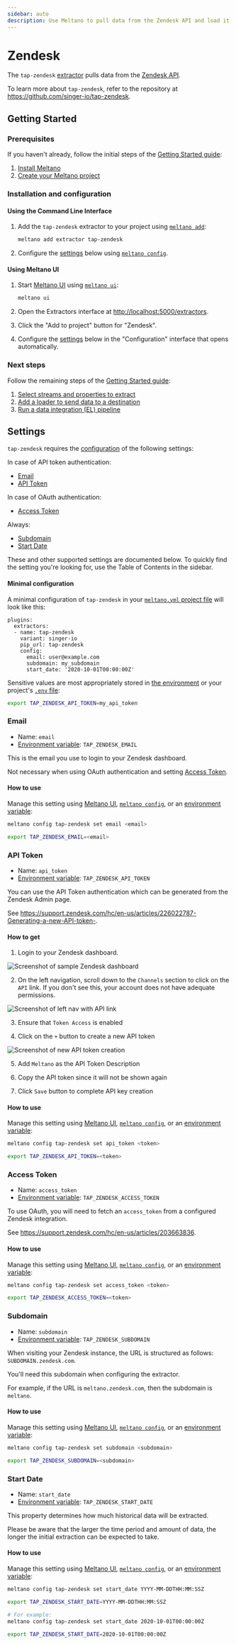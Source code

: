 ```yaml
---
sidebar: auto
description: Use Meltano to pull data from the Zendesk API and load it into Snowflake, PostgreSQL, and more
---
```


# Zendesk

The `tap-zendesk` [extractor](/plugins/extractors/) pulls data from the [Zendesk API](https://developer.zendesk.com/rest_api).

To learn more about `tap-zendesk`, refer to the repository at <https://github.com/singer-io/tap-zendesk>.

## Getting Started

### Prerequisites

If you haven't already, follow the initial steps of the [Getting Started guide](/docs/getting-started.html):

1. [Install Meltano](/docs/getting-started.html#install-meltano)
1. [Create your Meltano project](/docs/getting-started.html#create-your-meltano-project)

### Installation and configuration

#### Using the Command Line Interface

1. Add the `tap-zendesk` extractor to your project using [`meltano add`](/docs/command-line-interface.html#add):

    ```bash
    meltano add extractor tap-zendesk
    ```

1. Configure the [settings](#settings) below using [`meltano config`](/docs/command-line-interface.html#config).

#### Using Meltano UI

1. Start [Meltano UI](/docs/ui.html) using [`meltano ui`](/docs/command-line-interface.html#ui):

    ```bash
    meltano ui
    ```

1. Open the Extractors interface at <http://localhost:5000/extractors>.
1. Click the "Add to project" button for "Zendesk".
1. Configure the [settings](#settings) below in the "Configuration" interface that opens automatically.

### Next steps

Follow the remaining steps of the [Getting Started guide](/docs/getting-started.html):

1. [Select streams and properties to extract](/docs/getting-started.html#select-streams-and-properties-to-extract)
1. [Add a loader to send data to a destination](/docs/getting-started.html#add-a-loader-to-send-data-to-a-destination)
1. [Run a data integration (EL) pipeline](/docs/getting-started.html#run-a-data-integration-el-pipeline)

## Settings

`tap-zendesk` requires the [configuration](/docs/configuration.html) of the following settings:

In case of API token authentication:

- [Email](#email)
- [API Token](#api-token)

In case of OAuth authentication:

- [Access Token](#access-token)

Always:

- [Subdomain](#subdomain)
- [Start Date](#start-date)

These and other supported settings are documented below.
To quickly find the setting you're looking for, use the Table of Contents in the sidebar.

#### Minimal configuration

A minimal configuration of `tap-zendesk` in your [`meltano.yml` project file](/docs/project.html#meltano-yml-project-file) will look like this:

```yml{6-9}
plugins:
  extractors:
  - name: tap-zendesk
    variant: singer-io
    pip_url: tap-zendesk
    config:
      email: user@example.com
      subdomain: my_subdomain
      start_date: '2020-10-01T00:00:00Z'
```

Sensitive values are most appropriately stored in [the environment](/docs/configuration.html#configuring-settings) or your project's [`.env` file](/docs/project.html#env):

```bash
export TAP_ZENDESK_API_TOKEN=my_api_token
```

### Email

- Name: `email`
- [Environment variable](/docs/configuration.html#configuring-settings): `TAP_ZENDESK_EMAIL`

This is the email you use to login to your Zendesk dashboard.

Not necessary when using OAuth authentication and setting [Access Token](#access-token).

#### How to use

Manage this setting using [Meltano UI](#using-meltano-ui), [`meltano config`](/docs/command-line-interface.html#config), or an [environment variable](/docs/configuration.html#configuring-settings):

```bash
meltano config tap-zendesk set email <email>

export TAP_ZENDESK_EMAIL=<email>
```

### API Token

- Name: `api_token`
- [Environment variable](/docs/configuration.html#configuring-settings): `TAP_ZENDESK_API_TOKEN`

You can use the API Token authentication which can be generated from the Zendesk Admin page.

See <https://support.zendesk.com/hc/en-us/articles/226022787-Generating-a-new-API-token->.

#### How to get

1. Login to your Zendesk dashboard.

![Screenshot of sample Zendesk dashboard](/images/tap-zendesk/01-zendesk-docs.png)

2. On the left navigation, scroll down to the `Channels` section to click on the `API` link. If you don't see this, your account does not have adequate permissions.

![Screenshot of left nav with API link](/images/tap-zendesk/02-zendesk-docs.png)

3. Ensure that `Token Access` is enabled

4. Click on the `+` button to create a new API token

![Screenshot of new API token creation](/images/tap-zendesk/03-zendesk-docs.png)

5. Add `Meltano` as the API Token Description

6. Copy the API token since it will not be shown again

7. Click `Save` button to complete API key creation

#### How to use

Manage this setting using [Meltano UI](#using-meltano-ui), [`meltano config`](/docs/command-line-interface.html#config), or an [environment variable](/docs/configuration.html#configuring-settings):

```bash
meltano config tap-zendesk set api_token <token>

export TAP_ZENDESK_API_TOKEN=<token>
```

### Access Token

- Name: `access_token`
- [Environment variable](/docs/configuration.html#configuring-settings): `TAP_ZENDESK_ACCESS_TOKEN`

To use OAuth, you will need to fetch an `access_token` from a configured Zendesk integration.

See <https://support.zendesk.com/hc/en-us/articles/203663836>.

#### How to use

Manage this setting using [Meltano UI](#using-meltano-ui), [`meltano config`](/docs/command-line-interface.html#config), or an [environment variable](/docs/configuration.html#configuring-settings):

```bash
meltano config tap-zendesk set access_token <token>

export TAP_ZENDESK_ACCESS_TOKEN=<token>
```

### Subdomain

- Name: `subdomain`
- [Environment variable](/docs/configuration.html#configuring-settings): `TAP_ZENDESK_SUBDOMAIN`

When visiting your Zendesk instance, the URL is structured as follows: `SUBDOMAIN.zendesk.com`.

You'll need this subdomain when configuring the extractor.

For example, if the URL is `meltano.zendesk.com`, then the subdomain is `meltano`.

#### How to use

Manage this setting using [Meltano UI](#using-meltano-ui), [`meltano config`](/docs/command-line-interface.html#config), or an [environment variable](/docs/configuration.html#configuring-settings):

```bash
meltano config tap-zendesk set subdomain <subdomain>

export TAP_ZENDESK_SUBDOMAIN=<subdomain>
```

### Start Date

- Name: `start_date`
- [Environment variable](/docs/configuration.html#configuring-settings): `TAP_ZENDESK_START_DATE`

This property determines how much historical data will be extracted.

Please be aware that the larger the time period and amount of data, the longer the initial extraction can be expected to take.

#### How to use

Manage this setting using [Meltano UI](#using-meltano-ui), [`meltano config`](/docs/command-line-interface.html#config), or an [environment variable](/docs/configuration.html#configuring-settings):

```bash
meltano config tap-zendesk set start_date YYYY-MM-DDTHH:MM:SSZ

export TAP_ZENDESK_START_DATE=YYYY-MM-DDTHH:MM:SSZ

# For example:
meltano config tap-zendesk set start_date 2020-10-01T00:00:00Z

export TAP_ZENDESK_START_DATE=2020-10-01T00:00:00Z
```
